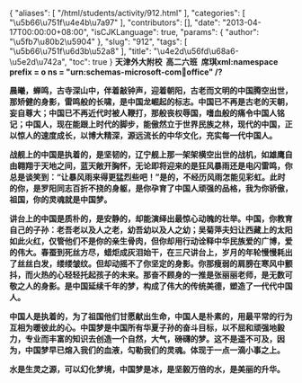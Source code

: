 {
    "aliases": [
        "/html/students/activity/912.html"
    ],
    "categories": [
        "\u5b66\u751f\u4e4b\u7a97"
    ],
    "contributors": [],
    "date": "2013-04-17T00:00:00+08:00",
    "isCJKLanguage": true,
    "params": {
        "author": "\u5fb7\u80b2\u5904"
    },
    "slug": "912",
    "tags": [
        "\u5b66\u751f\u6d3b\u52a8"
    ],
    "title": "\u4e2d\u56fd\u68a6-\u5e2d\u742a",
    "toc": true
}
**天津外大附校  高二六班  席琪xml:namespace prefix = o ns = "urn:schemas-microsoft-com:office:office" /?**

**晨曦，蝉鸣，古寺深山中，伴着敲钟声，迎着朝阳，古老而文明的中国腾空出世，那矫健的身影，雷鸣般的长啸，是中国龙崛起的标志。中国已不再是古老的天朝，妄自尊大；中国已不再近代时被人鞭打，那般丧权辱国，嗜血般的痛令中国人铭记；中国人，现在能跟上时代的脚步，能傲然立于世界民族之林，现代的中国，正以惊人的速度成长，以博大精深，源远流长的中华文化，充实每一代中国人。**

**战舰上的中国是执着的，是坚韧的，辽宁舰上那一架架横空出世的战机，如雄鹰自由翱翔于天地之间，蓝天敞开胸怀，无论即将迎来的是狂风暴雨还是电闪雷鸣，你总是谈笑到：“让暴风雨来得更猛烈些吧！”是的，不经历风雨怎能见彩虹。此时的你，是罗阳同志百折不挠的身躯，是你孕育了中国人顽强的品格，我为你骄傲，祖国，你的灵魂就是中国梦。**

**讲台上的中国是质朴的，是安静的，却能演绎出最惊心动魄的壮举。中国，你教育自己的子孙：老吾老以及人之老，幼吾幼以及人之幼；吴菊萍夫妇让西藏上的太阳如此火红，仅管他们不是你的亲生骨肉，但你却用行动诠释中华民族爱的广博，爱的伟大。春蚕到死丝方尽，蜡炬成灰泪始干，在三尺讲台上，岁月的年轮慢慢耗出了丝丝白发，缕缕皱纹。但却动摇不了你坚定的身影。你那瘦弱的肩膀在寒风中颤抖，而火热的心轻轻托起孩子的未来。那奋不顾身的一推是张丽丽老师，是无数可敬之人的身影。是中国延续千年的梦，构成了伟大的传统美德，塑造了一代代中国人。**

**中国人是执着的，为了祖国他们甘愿献出生命，中国人是朴素的，用最平常的行为互相为暖彼此的心。中国梦是中国所有华夏子孙的奋斗目标，以不屈和顽强地毅力，专业而丰富的知识去创造一个自然，大气，磅礴的梦。这不是遥不可及，因为，中国梦早已熔入我们的血液，勾勒我们的灵魂。体现于一点一滴小事之上。**

**水是生灵之源，可以幻化梦境，中国梦是冰，是坚毅万倍的水，是美丽的升华。**

